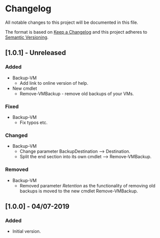 # Changelog

All notable changes to this project will be documented in this file.

The format is based on [Keep a Changelog](https://keepachangelog.com/)
and this project adheres to [Semantic Versioning](https://semver.org/).

## [1.0.1] - Unreleased

### Added

- Backup-VM
  - Add link to online version of help.
- New cmdlet
  - Remove-VMBackup - remove old backups of your VMs.

### Fixed

- Backup-VM
  - Fix typos etc.

### Changed

- Backup-VM
  - Change parameter BackupDestination --> Destination.
  - Split the end section into its own cmdlet --> Remove-VMBackup.

### Removed

- Backup-VM
  - Removed parameter *Retention* as the functionality of removing old backups
  is moved to the new cmdlet Remove-VMBackup.

## [1.0.0] - 04/07-2019

### Added

- Initial version.
